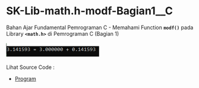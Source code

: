 # SK-Lib-math.h-modf-Bagian1__C
Bahan Ajar Fundamental Pemrograman C - Memahami Function <code><b>modf()</b></code> pada Library <code><b>&lt;math.h></b></code> di Pemrograman C (Bagian 1)<br><br>
<img src="https://github.com/RizkyKhapidsyah/SK-Lib-math.h-modf-Bagian1__C/blob/master/SK-Lib-math.h-modf-Bagian1__C/result/001.PNG"><br><br>
Lihat Source Code : <br>
- <a href="https://github.com/RizkyKhapidsyah/SK-Lib-math.h-modf-Bagian1__C/blob/master/SK-Lib-math.h-modf-Bagian1__C/Source.c">Program</a>
